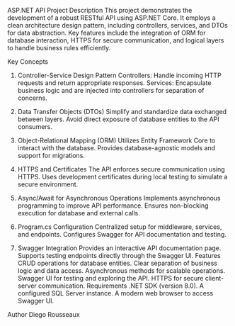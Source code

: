 ASP.NET API Project
Description
This project demonstrates the development of a robust RESTful API using ASP.NET Core. It employs a clean architecture design pattern, including controllers, services, and DTOs for data abstraction. Key features include the integration of ORM for database interaction, HTTPS for secure communication, and logical layers to handle business rules efficiently.

Key Concepts
1. Controller-Service Design Pattern
Controllers: Handle incoming HTTP requests and return appropriate responses.
Services: Encapsulate business logic and are injected into controllers for separation of concerns.

2. Data Transfer Objects (DTOs)
Simplify and standardize data exchanged between layers.
Avoid direct exposure of database entities to the API consumers.

3. Object-Relational Mapping (ORM)
Utilizes Entity Framework Core to interact with the database.
Provides database-agnostic models and support for migrations.

4. HTTPS and Certificates
The API enforces secure communication using HTTPS.
Uses development certificates during local testing to simulate a secure environment.
5. Async/Await for Asynchronous Operations
Implements asynchronous programming to improve API performance.
Ensures non-blocking execution for database and external calls.

6. Program.cs Configuration
Centralized setup for middleware, services, and endpoints.
Configures Swagger for API documentation and testing.

7. Swagger Integration
Provides an interactive API documentation page.
Supports testing endpoints directly through the Swagger UI.
Features
CRUD operations for database entities.
Clear separation of business logic and data access.
Asynchronous methods for scalable operations.
Swagger UI for testing and exploring the API.
HTTPS for secure client-server communication.
Requirements
.NET SDK (version 8.0).
A configured SQL Server instance.
A modern web browser to access Swagger UI.

Author
Diego Rousseaux
 
 
